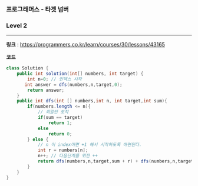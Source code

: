 ### 프로그래머스 - 타겟 넘버

### Level 2

---

**링크** : https://programmers.co.kr/learn/courses/30/lessons/43165

**코드**

```java
class Solution {
    public int solution(int[] numbers, int target) {
        int n=0; // 인덱스 시작
       int answer = dfs(numbers,n,target,0);
        return answer;
    }
    public int dfs(int [] numbers,int n, int target,int sum){
        if(numbers.length <= n){
            // 최말단 도착
            if(sum == target)
                return 1;
            else
                return 0;
        } else {
            // n 이 index이면 +1 해서 시작하도록 하면된다.
            int r = numbers[n];
            n++; // 다음단계를 위한 ++
            return dfs(numbers,n,target,sum + r) + dfs(numbers,n,target,sum- r); // "+" 일 경우와 "-" 일 경우를 모두 더한다. 
        }
    }
}
```

